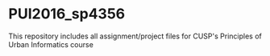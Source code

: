 # PUI2016_sp4356

This repository includes all assignment/project files for CUSP's Principles of Urban Informatics course

